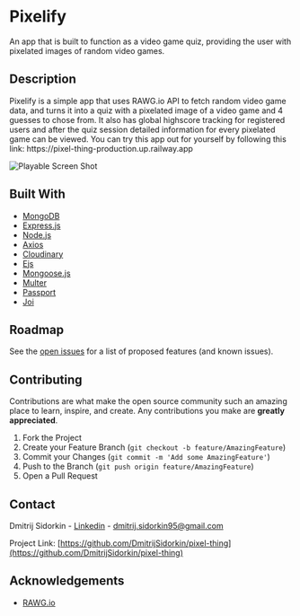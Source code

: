 <h1>Pixelify</h1>

<p>
    An app that is built to function as a video game quiz, providing the user with pixelated images of random video games.
</p>

## Description

<p>
    Pixelify is a simple app that uses RAWG.io API to fetch random video game data, and turns it into a quiz with a pixelated image of a video game and 4 guesses to chose from. It also has global highscore tracking for registered users and after the quiz session detailed information for every pixelated game can be viewed.
    You can try this app out for yourself by following this link: https://pixel-thing-production.up.railway.app
</p>

![Playable Screen Shot](https://res.cloudinary.com/dyguovdbc/image/upload/v1697378755/pixelify/pixelify-readme_gdzbbv.jpg)

## Built With

- [MongoDB](https://www.mongodb.com/)
- [Express.js](https://expressjs.com/)
- [Node.js](https://nodejs.org/en/)
- [Axios](https://github.com/axios/axios)
- [Cloudinary](https://cloudinary.com/)
- [Ejs](https://github.com/mde/ejs)
- [Mongoose.js](https://mongoosejs.com/)
- [Multer](https://github.com/expressjs/multer)
- [Passport](http://www.passportjs.org/)
- [Joi](https://github.com/sideway/joi)


## Roadmap

See the [open issues](https://github.com/DmitrijSidorkin/pixel-thing/issues) for a list of proposed features (and known issues).

## Contributing

Contributions are what make the open source community such an amazing place to learn, inspire, and create. Any contributions you make are **greatly appreciated**.

1. Fork the Project
2. Create your Feature Branch (`git checkout -b feature/AmazingFeature`)
3. Commit your Changes (`git commit -m 'Add some AmazingFeature'`)
4. Push to the Branch (`git push origin feature/AmazingFeature`)
5. Open a Pull Request

## Contact

Dmitrij Sidorkin - [Linkedin](https://www.linkedin.com/in/dmitrij-sidorkin-677936277/) - dmitrij.sidorkin95@gmail.com

Project Link: [https://github.com/DmitrijSidorkin/pixel-thing](https://github.com/DmitrijSidorkin/pixel-thing)

## Acknowledgements

- [RAWG.io](https://rawg.io/)
